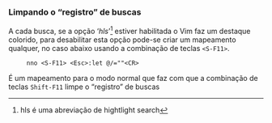 ### Limpando o “registro” de buscas

A cada busca, se a opção ‘*hls*’[^1] estiver habilitada o Vim
faz um destaque colorido, para desabilitar esta opção pode-se criar um
mapeamento qualquer, no caso abaixo usando a combinação de teclas
`<S-F11>`.

         nno <S-F11> <Esc>:let @/=""<CR>

É um mapeamento para o modo normal que faz com que a combinação de
teclas `Shift-F11` limpe o “registro” de buscas

[^1]: hls é uma abreviação de hightlight search
